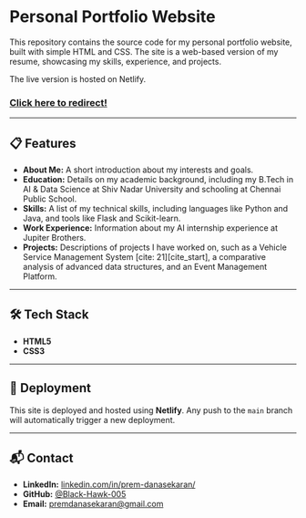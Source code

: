 # Personal Portfolio Website

This repository contains the source code for my personal portfolio website, built with simple HTML and CSS. The site is a web-based version of my resume, showcasing my skills, experience, and projects.

The live version is hosted on Netlify.

### [Click here to redirect!](https://prem-danasekaran.netlify.app/)


***

## 📋 Features

* **About Me:** A short introduction about my interests and goals.
* **Education:** Details on my academic background, including my B.Tech in AI & Data Science at Shiv Nadar University and schooling at Chennai Public School.
* **Skills:** A list of my technical skills, including languages like Python and Java, and tools like Flask and Scikit-learn.
* **Work Experience:** Information about my AI internship experience at Jupiter Brothers.
* **Projects:** Descriptions of projects I have worked on, such as a Vehicle Service Management System [cite: 21][cite_start], a comparative analysis of advanced data structures, and an Event Management Platform.

***

## 🛠️ Tech Stack

* **HTML5**
* **CSS3**

***

## 🚀 Deployment

This site is deployed and hosted using **Netlify**. Any push to the `main` branch will automatically trigger a new deployment.

***

## 📬 Contact

* **LinkedIn:** [linkedin.com/in/prem-danasekaran/](https://linkedin.com/in/prem-danasekaran/)
* **GitHub:** [@Black-Hawk-005](https://github.com/Black-Hawk-005)
* **Email:** [premdanasekaran@gmail.com](mailto:premdanasekaran@gmail.com)
